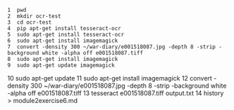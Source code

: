     1  pwd
    2  mkdir ocr-test
    3  cd ocr-test
    4  pip apt-get install tesseract-ocr
    5  sudo apt-get install tesseract-ocr
    6  sudo apt-get install imagemagick
    7  convert -density 300 ~/war-diary/e001518087.jpg -depth 8 -strip -background white -alpha off e001518087.tiff
    8  sudo apt-get install imagemagick
    9  sudo apt-get update imagemagick
   10  sudo apt-get update
   11  sudo apt-get install imagemagick
   12  convert -density 300 ~/war-diary/e001518087.jpg -depth 8 -strip -background white -alpha off e001518087.tiff
   13  tesseract e001518087.tiff output.txt
   14  history > module2exercise6.md
